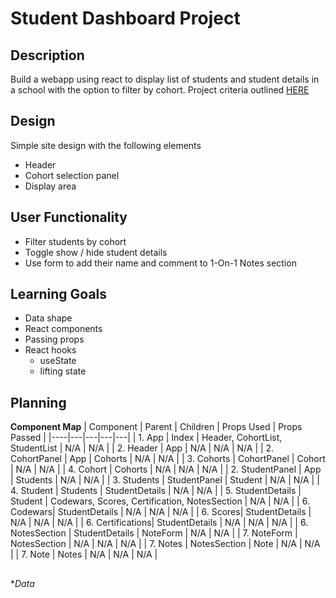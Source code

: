 # Student Dashboard Project
## Description
Build a webapp using react to display list of students and student details in a school with the option to filter by cohort. Project criteria outlined [HERE](./project-criteria.md)

## Design
Simple site design with the following elements
- Header
- Cohort selection panel
- Display area

## User Functionality
- Filter students by cohort
- Toggle show / hide student details
- Use form to add their name and comment to 1-On-1 Notes section

## Learning Goals
- Data shape
- React components
- Passing props
- React hooks
  - useState
  - lifting state

## Planning
**Component Map**
| Component | Parent | Children | Props Used | Props Passed |
|----|---|---|---|---|
| 1. App | Index | Header, CohortList, StudentList | N/A | N/A |
| 2. Header | App | N/A | N/A | N/A |
| 2. CohortPanel | App | Cohorts | N/A | N/A |
| 3. Cohorts | CohortPanel | Cohort | N/A | N/A |
| 4. Cohort | Cohorts | N/A | N/A | N/A |
| 2. StudentPanel | App | Students | N/A | N/A |
| 3. Students | StudentPanel | Student | N/A | N/A |
| 4. Student | Students | StudentDetails | N/A | N/A |
| 5. StudentDetails | Student | Codewars, Scores, Certification, NotesSection | N/A | N/A |
| 6. Codewars| StudentDetails | N/A | N/A | N/A |
| 6. Scores| StudentDetails | N/A | N/A | N/A |
| 6. Certifications| StudentDetails | N/A | N/A | N/A |
| 6. NotesSection | StudentDetails | NoteForm | N/A | N/A |
| 7. NoteForm | NotesSection | N/A | N/A | N/A |
| 7. Notes | NotesSection | Note | N/A | N/A |
| 7. Note | Notes | N/A | N/A | N/A |

##
**Data*

